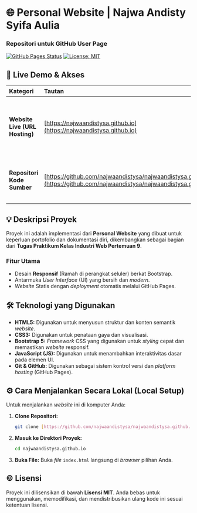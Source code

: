 # 🌐 Personal Website | Najwa Andisty Syifa Aulia
### Repositori untuk GitHub User Page

[![GitHub Pages Status](https://github.com/najwaandistysa/najwaandistysa.github.io/actions/workflows/pages/pages-build-deployment/badge.svg)](https://github.com/najwaandistysa/najwaandistysa.github.io/actions/workflows/pages/pages-build-deployment)
[![License: MIT](https://img.shields.io/badge/License-MIT-yellow.svg)](https://opensource.org/licenses/MIT)

## 🔗 Live Demo & Akses

| Kategori | Tautan | Deskripsi |
| :--- | :--- | :--- |
| **Website Live (URL Hosting)** | [https://najwaandistysa.github.io](https://najwaandistysa.github.io) | Alamat *website* yang sudah di-*deploy* dan dapat diakses publik. |
| **Repositori Kode Sumber** | [https://github.com/najwaandistysa/najwaandistysa.github.io](https://github.com/najwaandistysa/najwaandistysa.github.io) | Repositori ini berisi seluruh kode sumber proyek. |


## 💡 Deskripsi Proyek

Proyek ini adalah implementasi dari **Personal Website** yang dibuat untuk keperluan portofolio dan dokumentasi diri, dikembangkan sebagai bagian dari **Tugas Praktikum Kelas Industri Web Pertemuan 9**.

### Fitur Utama

* Desain **Responsif** (Ramah di perangkat seluler) berkat Bootstrap.
* Antarmuka *User Interface* (UI) yang bersih dan *modern*.
* *Website* Statis dengan *deployment* otomatis melalui GitHub Pages.

## 🛠️ Teknologi yang Digunakan

* **HTML5:** Digunakan untuk menyusun struktur dan konten semantik *website*.
* **CSS3:** Digunakan untuk penataan gaya dan visualisasi.
* **Bootstrap 5:** *Framework* CSS yang digunakan untuk *styling* cepat dan memastikan *website* responsif.
* **JavaScript (JS):** Digunakan untuk menambahkan interaktivitas dasar pada elemen UI.
* **Git & GitHub:** Digunakan sebagai sistem kontrol versi dan *platform hosting* (GitHub Pages).


## ⚙️ Cara Menjalankan Secara Lokal (Local Setup)

Untuk menjalankan *website* ini di komputer Anda:

1.  **Clone Repositori:**
    ```bash
    git clone [https://github.com/najwaandistysa/najwaandistysa.github.io.git](https://github.com/najwaandistysa/najwaandistysa.github.io.git)
    ```
2.  **Masuk ke Direktori Proyek:**
    ```bash
    cd najwaandistysa.github.io
    ```
3.  **Buka File:** Buka *file* `index.html` langsung di *browser* pilihan Anda.

## ©️ Lisensi

Proyek ini dilisensikan di bawah **Lisensi MIT**. Anda bebas untuk menggunakan, memodifikasi, dan mendistribusikan ulang kode ini sesuai ketentuan lisensi.
